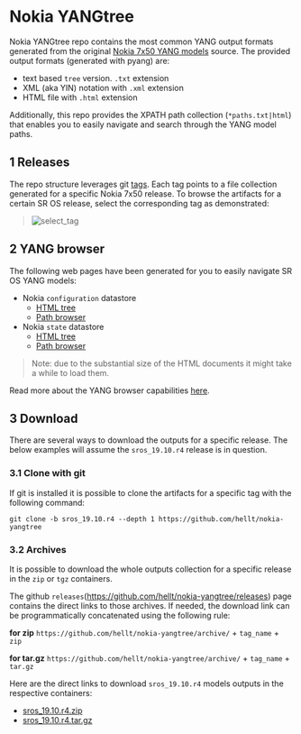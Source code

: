 # Nokia YANGtree
Nokia YANGtree repo contains the most common YANG output formats generated from the original [Nokia 7x50 YANG models](https://github.com/nokia/7x50_YangModels) source. The provided output formats (generated with pyang) are:

- text based `tree` version. `.txt` extension
- XML (aka YIN) notation with `.xml` extension
- HTML file with `.html` extension

Additionally, this repo provides the XPATH path collection (`*paths.txt|html`) that enables you to easily navigate and search through the YANG model paths.

## 1 Releases
The repo structure leverages git [tags](https://github.com/hellt/nokia-yangtree/tags). Each tag points to a file collection generated for a specific Nokia 7x50 release. To browse the artifacts for a certain SR OS release, select the corresponding tag as demonstrated:

> ![select_tag](https://gitlab.com/rdodin/pics/-/wikis/uploads/43cc6afb381976990c18de526fe906e6/yangtree.gif)


## 2 YANG browser
The following web pages have been generated for you to easily navigate SR OS YANG models:

* Nokia `configuration` datastore
  * [HTML tree](https://rdodin.gitlab.io/nokia-yangtree-srv/sros_19.10.r4-nokia-conf-combined.html)
  * [Path browser](https://rdodin.gitlab.io/nokia-yangtree-srv/sros_19.10.r4-nokia-conf-combined-paths.html)
* Nokia `state` datastore
  * [HTML tree](https://rdodin.gitlab.io/nokia-yangtree-srv/sros_19.10.r4-nokia-state-combined.html)
  * [Path browser](https://rdodin.gitlab.io/nokia-yangtree-srv/sros_19.10.r4-nokia-state-combined-paths.html)

> Note: due to the substantial size of the HTML documents it might take a while to load them.

Read more about the YANG browser capabilities [here](https://netdevops.me/2020/nokia-yang-tree/).

## 3 Download
There are several ways to download the outputs for a specific release. The below examples will assume the `sros_19.10.r4` release is in question.

### 3.1 Clone with git
If git is installed it is possible to clone the artifacts for a specific tag with the following command:
```
git clone -b sros_19.10.r4 --depth 1 https://github.com/hellt/nokia-yangtree
```

### 3.2 Archives
It is possible to download the whole outputs collection for a specific release in the `zip` or `tgz` containers.

The github `releases`(https://github.com/hellt/nokia-yangtree/releases) page contains the direct links to those archives. If needed, the download link can be programmatically concatenated using the following rule:

**for zip**
`https://github.com/hellt/nokia-yangtree/archive/` + `tag_name` + `zip`

**for tar.gz**
`https://github.com/hellt/nokia-yangtree/archive/` + `tag_name` + `tar.gz`

Here are the direct links to download `sros_19.10.r4` models outputs in the respective containers:
- [sros_19.10.r4.zip](https://github.com/hellt/nokia-yangtree/archive/sros_19.10.r4.zip)
- [sros_19.10.r4.tar.gz](https://github.com/hellt/nokia-yangtree/archive/sros_19.10.r4.tar.gz)
